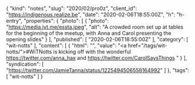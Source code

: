 {
  "kind": "notes",
  "slug": "2020/02/pro0z",
  "client_id": "https://indigenous.realize.be",
  "date": "2020-02-06T18:55:00Z",
  "h": "h-entry",
  "properties": {
    "photo": [
      {
        "photo": "https://media.jvt.me/essta.jpeg",
        "alt": "A crowded room set up at tables for the beginning of the meetup, with Anna and Carol presenting the opening slides"
      }
    ],
    "published": [
      "2020-02-06T18:55:00Z"
    ],
    "category": [
      "wit-notts"
    ],
    "content": [
      {
        "html": "",
        "value": "<a href=\"/tags/wit-notts/\">#WiTNotts</a> is kicking off with the wonderful https://twitter.com/anna_hax and https://twitter.com/CarolSaysThings "
      }
    ],
    "syndication": [
      "https://twitter.com/JamieTanna/status/1225494506558164992"
    ]
  },
  "tags": [
    "wit-notts"
  ]
}
